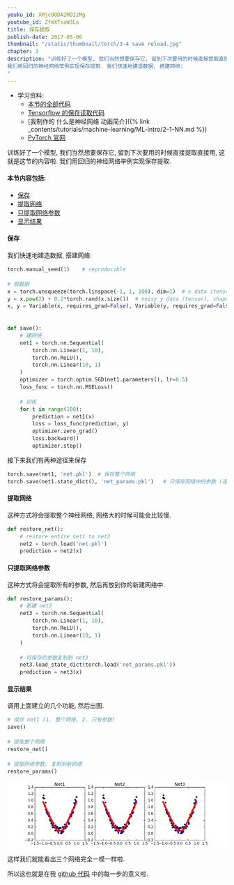 ```yaml
---
youku_id: XMjc0ODA2MDIzMg
youtube_id: ZfmXTsaW3Lo
title: 保存提取
publish-date: 2017-05-06
thumbnail: "/static/thumbnail/torch/3-4 save reload.jpg"
chapter: 3
description: "训练好了一个模型, 我们当然想要保存它, 留到下次要用的时候直接提取直接用, 这就是这节的内容啦.
我们用回归的神经网络举例实现保存提取. 我们快速地建造数据, 搭建网络:
"
---
```


* 学习资料:
  * [本节的全部代码](https://github.com/MorvanZhou/PyTorch-Tutorial/blob/master/tutorial-contents/304_save_reload.py)
  * [Tensorflow 的保存读取代码](https://github.com/MorvanZhou/Tensorflow-Tutorial/blob/master/tutorial-contents/303_save_reload.py)
  * [我制作的 什么是神经网络 动画简介]({% link _contents/tutorials/machine-learning/ML-intro/2-1-NN.md %})
  * [PyTorch 官网](http://pytorch.org/)

训练好了一个模型, 我们当然想要保存它, 留到下次要用的时候直接提取直接用, 这就是这节的内容啦.
我们用回归的神经网络举例实现保存提取.


#### 本节内容包括:

* [保存](#save)
* [提取网络](#load-nn)
* [只提取网络参数](#load-param)
* [显示结果](#results)


<h4 class="tut-h4-pad" id="save">保存</h4>

我们快速地建造数据, 搭建网络:

```python
torch.manual_seed(1)    # reproducible

# 假数据
x = torch.unsqueeze(torch.linspace(-1, 1, 100), dim=1)  # x data (tensor), shape=(100, 1)
y = x.pow(2) + 0.2*torch.rand(x.size())  # noisy y data (tensor), shape=(100, 1)
x, y = Variable(x, requires_grad=False), Variable(y, requires_grad=False)


def save():
    # 建网络
    net1 = torch.nn.Sequential(
        torch.nn.Linear(1, 10),
        torch.nn.ReLU(),
        torch.nn.Linear(10, 1)
    )
    optimizer = torch.optim.SGD(net1.parameters(), lr=0.5)
    loss_func = torch.nn.MSELoss()

    # 训练
    for t in range(100):
        prediction = net1(x)
        loss = loss_func(prediction, y)
        optimizer.zero_grad()
        loss.backward()
        optimizer.step()
```

接下来我们有两种途径来保存

```python
torch.save(net1, 'net.pkl')  # 保存整个网络
torch.save(net1.state_dict(), 'net_params.pkl')   # 只保存网络中的参数 (速度快, 占内存少)
```

<h4 class="tut-h4-pad" id="load-nn">提取网络</h4>

这种方式将会提取整个神经网络, 网络大的时候可能会比较慢.

```python
def restore_net():
    # restore entire net1 to net2
    net2 = torch.load('net.pkl')
    prediction = net2(x)
```

<h4 class="tut-h4-pad" id="load-param">只提取网络参数</h4>

这种方式将会提取所有的参数, 然后再放到你的新建网络中.

```python
def restore_params():
    # 新建 net3
    net3 = torch.nn.Sequential(
        torch.nn.Linear(1, 10),
        torch.nn.ReLU(),
        torch.nn.Linear(10, 1)
    )

    # 将保存的参数复制到 net3
    net3.load_state_dict(torch.load('net_params.pkl'))
    prediction = net3(x)
```


<h4 class="tut-h4-pad" id="results">显示结果</h4>

调用上面建立的几个功能, 然后出图.

```python
# 保存 net1 (1. 整个网络, 2. 只有参数)
save()

# 提取整个网络
restore_net()

# 提取网络参数, 复制到新网络
restore_params()
```

<img class="course-image" src="/static/results/torch/3-4-1.png">

这样我们就能看出三个网络完全一模一样啦.

所以这也就是在我 [github 代码](https://github.com/MorvanZhou/PyTorch-Tutorial/blob/master/tutorial-contents/304_save_reload.py) 中的每一步的意义啦.


